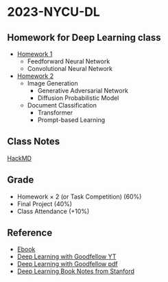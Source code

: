 # 2023-NYCU-DL
## Homework for Deep Learning class
- [Homework 1](./Homework%201/2023_DL_HW1.pdf)
   - Feedforward Neural Network
   - Convolutional Neural Network
- [Homework 2](./Homework%202/README.md)
   - Image Generation
      - Generative Adversarial Network
      - Diffusion Probabilistic Model
   - Document Classification
      - Transformer
      - Prompt-based Learning
## Class Notes
[HackMD](https://hackmd.io/l-PR6fjWS-Kssew43hQzLw)
## Grade
- Homework $\times$ 2 (or Task Competition) (60%)
- Final Project (40%)
- Class Attendance (+10%)
## Reference
- [Ebook](https://www.deeplearningbook.org/)
- [Deep Learning with Goodfellow YT](https://www.youtube.com/playlist?list=PLsXu9MHQGs8df5A4PzQGw-kfviylC-R9b)
- [Deep Learning with Goodfellow pdf](http://imlab.postech.ac.kr/dkim/class/csed514_2019s/DeepLearningBook.pdf)
- [Deep Learning Book Notes from Stanford](https://github.com/greentfrapp/deep-learning-book-notes)